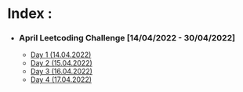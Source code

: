 # Index :
- ### **April Leetcoding Challenge [14/04/2022 - 30/04/2022]**
  - [Day 1 (14.04.2022)](https://github.com/pilipi-puu-puu/Algorithm-leetcode/blob/main/April%20Leetcoding%20Challenge/BST_Streak1.md)
  - [Day 2 (15.04.2022)](https://github.com/pilipi-puu-puu/Algorithm-leetcode/blob/main/April%20Leetcoding%20Challenge/Trim_BST_Streak2.md)
  - [Day 3 (16.04.2022)](https://github.com/pilipi-puu-puu/Algorithm-leetcode/blob/main/April%20Leetcoding%20Challenge/Convert_BST_Greater_tree.md)
  - [Day 4 (17.04.2022)](https://github.com/pilipi-puu-puu/Algorithm-leetcode/blob/main/April%20Leetcoding%20Challenge/Increasing_Order_Search_tree.md)
  
